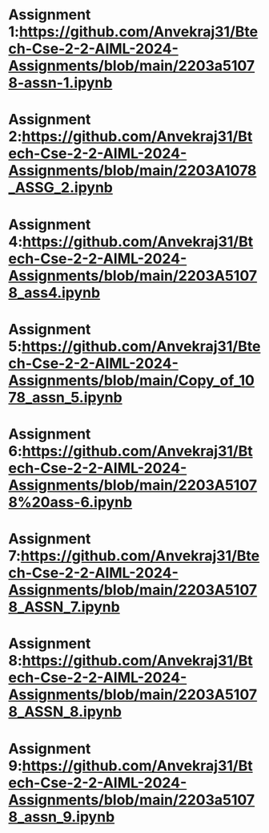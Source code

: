 # Assignment 1:https://github.com/Anvekraj31/Btech-Cse-2-2-AIML-2024-Assignments/blob/main/2203a51078-assn-1.ipynb
# Assignment 2:https://github.com/Anvekraj31/Btech-Cse-2-2-AIML-2024-Assignments/blob/main/2203A1078_ASSG_2.ipynb
# Assignment 4:https://github.com/Anvekraj31/Btech-Cse-2-2-AIML-2024-Assignments/blob/main/2203A51078_ass4.ipynb
# Assignment 5:https://github.com/Anvekraj31/Btech-Cse-2-2-AIML-2024-Assignments/blob/main/Copy_of_1078_assn_5.ipynb
# Assignment 6:https://github.com/Anvekraj31/Btech-Cse-2-2-AIML-2024-Assignments/blob/main/2203A51078%20ass-6.ipynb
# Assignment 7:https://github.com/Anvekraj31/Btech-Cse-2-2-AIML-2024-Assignments/blob/main/2203A51078_ASSN_7.ipynb
# Assignment 8:https://github.com/Anvekraj31/Btech-Cse-2-2-AIML-2024-Assignments/blob/main/2203A51078_ASSN_8.ipynb
# Assignment 9:https://github.com/Anvekraj31/Btech-Cse-2-2-AIML-2024-Assignments/blob/main/2203a51078_assn_9.ipynb
